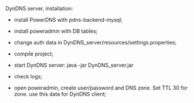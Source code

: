


DynDNS server, installation:

- install PowerDNS with pdns-backend-mysql;
- install poweradmin with DB tables;
- change auth data in DynDNS_server/resources/settings.properties;
- compile project;
- start DynDNS server: java -jar DynDNS_server.jar 
- check logs;

- open poweradmin, create user/password and DNS zone. Set TTL 30 for zone. 
use this data for DynDNS client;